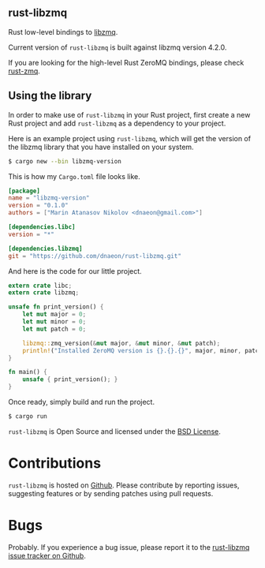 ## rust-libzmq

Rust low-level bindings to [libzmq](https://github.com/zeromq/libzmq).

Current version of `rust-libzmq` is built against libzmq version 4.2.0.

If you are looking for the high-level Rust ZeroMQ bindings, please
check [rust-zmq](https://github.com/erickt/rust-zmq).

## Using the library

In order to make use of `rust-libzmq` in your Rust project, first
create a new Rust project and add `rust-libzmq` as a dependency to
your project.

Here is an example project using `rust-libzmq`, which will get the
version of the libzmq library that you have installed on your
system.

```bash
$ cargo new --bin libzmq-version
```

This is how my `Cargo.toml` file looks like.

```toml
[package]
name = "libzmq-version"
version = "0.1.0"
authors = ["Marin Atanasov Nikolov <dnaeon@gmail.com>"]

[dependencies.libc]
version = "*"

[dependencies.libzmq]
git = "https://github.com/dnaeon/rust-libzmq.git"
```

And here is the code for our little project.

```rust
extern crate libc;
extern crate libzmq;

unsafe fn print_version() {
    let mut major = 0;
    let mut minor = 0;
    let mut patch = 0;

    libzmq::zmq_version(&mut major, &mut minor, &mut patch);
    println!("Installed ZeroMQ version is {}.{}.{}", major, minor, patch);
}

fn main() {
    unsafe { print_version(); }
}
```

Once ready, simply build and run the project.

```bash
$ cargo run
```

`rust-libzmq` is Open Source and licensed under the
[BSD License](http://opensource.org/licenses/BSD-2-Clause).

Contributions
=============

`rust-libzmq` is hosted on
[Github](https://github.com/dnaeon/rust-libzmq).
Please contribute by reporting issues, suggesting features or by
sending patches using pull requests.

Bugs
====

Probably. If you experience a bug issue, please report it to the
[rust-libzmq issue tracker on Github](https://github.com/dnaeon/rust-libzmq/issues>).
